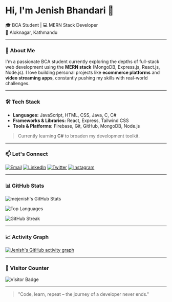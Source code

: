 # Hi, I'm Jenish Bhandari 👋

🎓 BCA Student | 💻 MERN Stack Developer  
📍 Aloknagar, Kathmandu

---

### 🧠 About Me

I'm a passionate BCA student currently exploring the depths of full-stack web development using the **MERN stack** (MongoDB, Express.js, React.js, Node.js). I love building personal projects like **ecommerce platforms** and **video streaming apps**, constantly pushing my skills with real-world challenges.

---

### 🛠️ Tech Stack

- **Languages:** JavaScript, HTML, CSS, Java, C, C#
- **Frameworks & Libraries:** React, Express, Tailwind CSS
- **Tools & Platforms:** Firebase, Git, GitHub, MongoDB, Node.js

> Currently learning **C#** to broaden my development toolkit.

---

### 📫 Let's Connect

[![Email](https://img.shields.io/badge/Email-D14836?style=flat&logo=gmail&logoColor=white)](mailto:jenishbhandari31@gmail.com)
[![LinkedIn](https://img.shields.io/badge/LinkedIn-blue?style=flat&logo=linkedin&logoColor=white)](https://www.linkedin.com/in/jenishbhandari)
[![Twitter](https://img.shields.io/badge/Twitter-1DA1F2?style=flat&logo=twitter&logoColor=white)](https://twitter.com/mejenish)
[![Instagram](https://img.shields.io/badge/Instagram-E4405F?style=flat&logo=instagram&logoColor=white)](https://instagram.com/jenish.bhandari_)

---

### 📊 GitHub Stats

![mejenish's GitHub Stats](https://github-readme-stats.vercel.app/api?username=mejenish&show_icons=true&theme=radical)

![Top Languages](https://github-readme-stats.vercel.app/api/top-langs/?username=mejenish&layout=compact&theme=radical)

![GitHub Streak](https://streak-stats.demolab.com/?user=mejenish&theme=radical)

---

### 📈 Activity Graph

[![Jenish's GitHub activity graph](https://github-readme-activity-graph.vercel.app/graph?username=mejenish&theme=radical)](https://github.com/Ashutosh00710/github-readme-activity-graph)

---

### 👀 Visitor Counter

![Visitor Badge](https://komarev.com/ghpvc/?username=mejenish&color=red)

---

> "Code, learn, repeat – the journey of a developer never ends."
